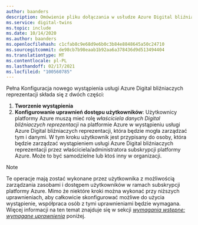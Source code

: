 ```yaml
---
author: baanders
description: Omówienie pliku dołączania w usłudze Azure Digital bliźniaczych reprezentacji Setup
ms.service: digital-twins
ms.topic: include
ms.date: 10/14/2020
ms.author: baanders
ms.openlocfilehash: c1cfab8c9e68d9e6b0c3b84e8848645a50c24710
ms.sourcegitcommit: de98cb7b98eaab1b92aa6a378436d9d513494404
ms.translationtype: MT
ms.contentlocale: pl-PL
ms.lasthandoff: 02/17/2021
ms.locfileid: "100560785"
---
```

Pełna Konfiguracja nowego wystąpienia usługi Azure Digital bliźniaczych reprezentacji składa się z dwóch części:
1. **Tworzenie wystąpienia**
2. **Konfigurowanie uprawnień dostępu użytkowników**: Użytkownicy platformy Azure muszą mieć rolę *właściciela danych Digital bliźniaczych reprezentacji* na platformie Azure w wystąpieniu usługi Azure Digital bliźniaczych reprezentacji, która będzie mogła zarządzać tym i danymi. W tym kroku użytkownik jest przypisany do osoby, która będzie zarządzać wystąpieniem usługi Azure Digital bliźniaczych reprezentacji przez właściciela/administratora subskrypcji platformy Azure. Może to być samodzielne lub ktoś inny w organizacji.
 
>[!NOTE]
>Te operacje mają zostać wykonane przez użytkownika z możliwością zarządzania zasobami i dostępem użytkowników w ramach subskrypcji platformy Azure. Mimo że niektóre kroki można wykonać przy niższych uprawnieniach, aby całkowicie skonfigurować możliwe do użycia wystąpienie, współpraca osób z tymi uprawnieniami będzie wymagana. Więcej informacji na ten temat znajduje się w sekcji [*wymagania wstępne: wymagane uprawnienia*](#prerequisites-permission-requirements) poniżej.
